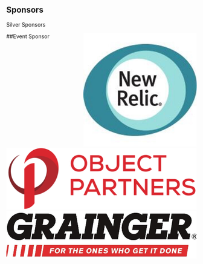 ## Sponsors

Silver Sponsors
<div>
    <div>
      <div style="float:right;"><img width="300px" src="images/newrelic.jpeg" style="border: none;"></div><div style="float: left"><img width="600px" src="images/2015-OPI-Logo-Stacked.png" style="border: none; background:white;"></div>
    </div>
</div>


##Event Sponsor

<img src="images/Logo_Grainger.jpg" />

